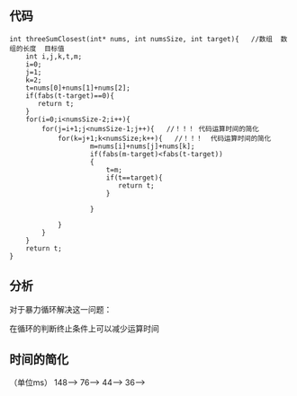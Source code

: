 ## 代码
```
int threeSumClosest(int* nums, int numsSize, int target){   //数组  数组的长度  目标值 
	int i,j,k,t,m;
	i=0;
	j=1;
	k=2;
	t=nums[0]+nums[1]+nums[2];
    if(fabs(t-target)==0){
       return t;
    }
	for(i=0;i<numsSize-2;i++){
		for(j=i+1;j<numsSize-1;j++){   //！！！ 代码运算时间的简化
			for(k=j+1;k<numsSize;k++){   //！！！  代码运算时间的简化
					m=nums[i]+nums[j]+nums[k];
					if(fabs(m-target)<fabs(t-target))
					{
						t=m;
						if(t==target){
                           return t;
                        }
						
					}
				
			}
		}
	}
	return t;
}
```

## 分析
 对于暴力循环解决这一问题：
 
 在循环的判断终止条件上可以减少运算时间
 
 
 ## 时间的简化
 （单位ms）
 148-->  76-->  44-->  36-->